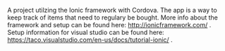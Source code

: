 A project utilzing the Ionic framework with Cordova. The app is a way to keep track of items that need to regulary be bought. More info about the framework and setup can be found here: http://ionicframework.com/ . Setup information for visual studio can be found here: https://taco.visualstudio.com/en-us/docs/tutorial-ionic/ .
